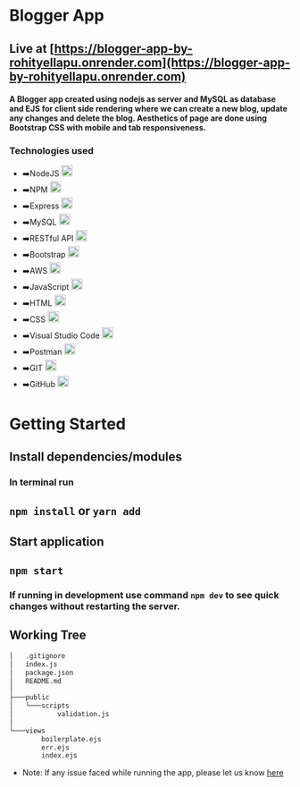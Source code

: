 # Blogger App
## Live at [https://blogger-app-by-rohityellapu.onrender.com](https://blogger-app-by-rohityellapu.onrender.com)
#### A Blogger app created using nodejs as server and MySQL as database and EJS for client side rendering where we can create a new blog, update any changes and delete the blog. Aesthetics of page are done using Bootstrap CSS with mobile and tab responsiveness.


### Technologies used
* ➡️NodeJS <img height="20" src="https://user-images.githubusercontent.com/25181517/183568594-85e280a7-0d7e-4d1a-9028-c8c2209e073c.png">
* ➡️NPM <img height="20" src="https://user-images.githubusercontent.com/25181517/121401671-49102800-c959-11eb-9f6f-74d49a5e1774.png">
* ➡️Express <img height="20" src="https://user-images.githubusercontent.com/25181517/183859966-a3462d8d-1bc7-4880-b353-e2cbed900ed6.png">
* ➡️MySQL <img height="20" src="https://user-images.githubusercontent.com/25181517/183896128-ec99105a-ec1a-4d85-b08b-1aa1620b2046.png">
* ➡️RESTful API <img height="20" src="https://user-images.githubusercontent.com/25181517/192107858-fe19f043-c502-4009-8c47-476fc89718ad.png">
* ➡️Bootstrap <img height="20" src="https://user-images.githubusercontent.com/25181517/183898054-b3d693d4-dafb-4808-a509-bab54cf5de34.png">
* ➡️AWS <img height="20" src="https://user-images.githubusercontent.com/25181517/183896132-54262f2e-6d98-41e3-8888-e40ab5a17326.png">
* ➡️JavaScript <img height="20" src="https://user-images.githubusercontent.com/25181517/117447155-6a868a00-af3d-11eb-9cfe-245df15c9f3f.png">
* ➡️HTML <img height="20" src="https://user-images.githubusercontent.com/25181517/192158954-f88b5814-d510-4564-b285-dff7d6400dad.png">
* ➡️CSS <img height="20" src="https://user-images.githubusercontent.com/25181517/183898674-75a4a1b1-f960-4ea9-abcb-637170a00a75.png">
* ➡️Visual Studio Code <img height="20" src="https://user-images.githubusercontent.com/25181517/192108891-d86b6220-e232-423a-bf5f-90903e6887c3.png">
* ➡️Postman <img height="20" src="https://user-images.githubusercontent.com/25181517/192109061-e138ca71-337c-4019-8d42-4792fdaa7128.png">
* ➡️GIT <img height="20" src="https://user-images.githubusercontent.com/25181517/192108372-f71d70ac-7ae6-4c0d-8395-51d8870c2ef0.png">
* ➡️GitHub <img height="20" src="https://user-images.githubusercontent.com/25181517/192108374-8da61ba1-99ec-41d7-80b8-fb2f7c0a4948.png">

# Getting Started

## Install dependencies/modules

### In terminal run

## `npm install` or `yarn add`

## Start application

## `npm start`

### If running in development use command `npm dev` to see quick changes without restarting the server.


## Working Tree
```cmd
│   .gitignore
│   index.js
│   package.json
│   README.md
│
├───public
│   └───scripts
│           validation.js     
│
└───views
        boilerplate.ejs
        err.ejs
        index.ejs
```


* Note: If any issue faced while running the app, please let us know [here](https://github.com/rohityellapu/blogger/issues)